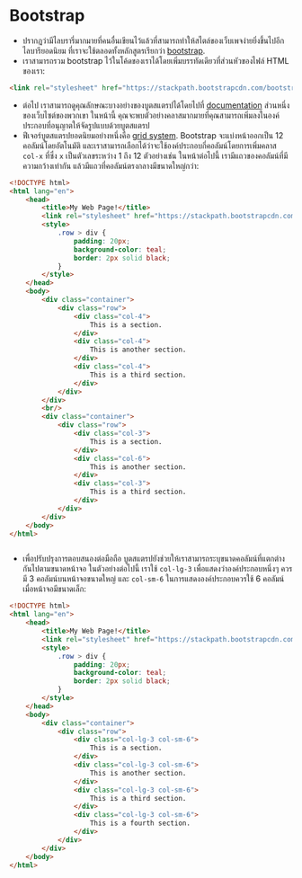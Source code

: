 # Bootstrap

* ปรากฎว่ามีไลบรารี่มากมายที่คนอื่นเขียนไว้แล้วที่สามารถทำให้สไตล์ของเว็บเพจง่ายยิ่งขึ้นไปอีก ไลบารียอดนิยม ที่เราจะใช้ตลอดทั้งหลักสูตรเรียกว่า [bootstrap](https://getbootstrap.com/).
* เราสามารถรวม bootstrap ไว้ในโค้ดของเราได้โดยเพิ่มบรรทัดเดียวที่ส่วนหัวของไฟล์ HTML ของเรา:

```html
<link rel="stylesheet" href="https://stackpath.bootstrapcdn.com/bootstrap/4.5.0/css/bootstrap.min.css" integrity="sha384-9aIt2nRpC12Uk9gS9baDl411NQApFmC26EwAOH8WgZl5MYYxFfc+NcPb1dKGj7Sk" crossorigin="anonymous">
```

* ต่อไป เราสามารถดูคุณลักษณะบางอย่างของบูตสแตรปได้โดยไปที่ [documentation](https://getbootstrap.com/docs/4.5/components/) ส่วนหนึ่งของเว็บไซต์ของพวกเขา ในหน้านี้ คุณจะพบตัวอย่างคลาสมากมายที่คุณสามารถเพิ่มลงในองค์ประกอบที่อนุญาตให้จัดรูปแบบด้วยบูตสแตรป
* ฟีเจอร์บูตสแตรปยอดนิยมอย่างหนึ่งคือ [grid system](https://getbootstrap.com/docs/4.0/layout/grid/). Bootstrap จะแบ่งหน้าออกเป็น 12 คอลัมน์โดยอัตโนมัติ และเราสามารถเลือกได้ว่าจะใช้องค์ประกอบกี่คอลัมน์โดยการเพิ่มคลาส `col-x` ที่ซึ่ง `x` เป็นตัวเลขระหว่าง 1 ถึง 12 ตัวอย่างเช่น ในหน้าต่อไปนี้ เรามีแถวของคอลัมน์ที่มีความกว้างเท่ากัน แล้วมีแถวที่คอลัมน์ตรงกลางมีขนาดใหญ่กว่า:

```html
<!DOCTYPE html>
<html lang="en">
    <head>
        <title>My Web Page!</title>
        <link rel="stylesheet" href="https://stackpath.bootstrapcdn.com/bootstrap/4.4.1/css/bootstrap.min.css" integrity="sha384-Vkoo8x4CGsO3+Hhxv8T/Q5PaXtkKtu6ug5TOeNV6gBiFeWPGFN9MuhOf23Q9Ifjh" crossorigin="anonymous">
        <style>
            .row > div {
                padding: 20px;
                background-color: teal;
                border: 2px solid black;
            }
        </style>
    </head>
    <body>
        <div class="container">
            <div class="row">
                <div class="col-4">
                    This is a section.
                </div>
                <div class="col-4">
                    This is another section.
                </div>
                <div class="col-4">
                    This is a third section.
                </div>
            </div>
        </div>
        <br/>
        <div class="container">
            <div class="row">
                <div class="col-3">
                    This is a section.
                </div>
                <div class="col-6">
                    This is another section.
                </div>
                <div class="col-3">
                    This is a third section.
                </div>
            </div>
        </div>
    </body>
</html>
```

<figure><img src="../.gitbook/assets/cols1.gif" alt=""><figcaption></figcaption></figure>

* เพื่อปรับปรุงการตอบสนองต่อมือถือ บูตสแตรปยังช่วยให้เราสามารถระบุขนาดคอลัมน์ที่แตกต่างกันไปตามขนาดหน้าจอ ในตัวอย่างต่อไปนี้ เราใช้ `col-lg-3` เพื่อแสดงว่าองค์ประกอบหนึ่งๆ ควรมี 3 คอลัมน์บนหน้าจอขนาดใหญ่ และ `col-sm-6` ในการแสดงองค์ประกอบควรใช้ 6 คอลัมน์เมื่อหน้าจอมีขนาดเล็ก:

```html
<!DOCTYPE html>
<html lang="en">
    <head>
        <title>My Web Page!</title>
        <link rel="stylesheet" href="https://stackpath.bootstrapcdn.com/bootstrap/4.4.1/css/bootstrap.min.css" integrity="sha384-Vkoo8x4CGsO3+Hhxv8T/Q5PaXtkKtu6ug5TOeNV6gBiFeWPGFN9MuhOf23Q9Ifjh" crossorigin="anonymous">
        <style>
            .row > div {
                padding: 20px;
                background-color: teal;
                border: 2px solid black;
            }
        </style>
    </head>
    <body>
        <div class="container">
            <div class="row">
                <div class="col-lg-3 col-sm-6">
                    This is a section.
                </div>
                <div class="col-lg-3 col-sm-6">
                    This is another section.
                </div>
                <div class="col-lg-3 col-sm-6">
                    This is a third section.
                </div>
                <div class="col-lg-3 col-sm-6">
                    This is a fourth section.
                </div>
            </div>
        </div>
    </body>
</html>
```

<figure><img src="../.gitbook/assets/cols2.gif" alt=""><figcaption></figcaption></figure>
